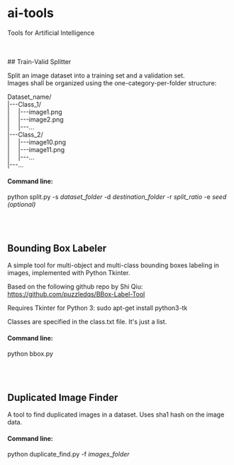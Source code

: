 # ai-tools
Tools for Artificial Intelligence

<br/>
<br/>
## Train-Valid Splitter

Split an image dataset into a training set and a validation set.
<br/>
Images shall be organized using the one-category-per-folder structure:

Dataset_name/<br/>
|---Class_1/<br/>
|&nbsp;&nbsp;&nbsp;&nbsp;&nbsp;|---image1.png<br/>
|&nbsp;&nbsp;&nbsp;&nbsp;&nbsp;|---image2.png<br/>
|&nbsp;&nbsp;&nbsp;&nbsp;&nbsp;|---...<br/>
|---Class_2/<br/>
|&nbsp;&nbsp;&nbsp;&nbsp;&nbsp;|---image10.png<br/>
|&nbsp;&nbsp;&nbsp;&nbsp;&nbsp;|---image11.png<br/>
|&nbsp;&nbsp;&nbsp;&nbsp;&nbsp;|---...<br/>
|---...<br/>

#### Command line:
python split.py -s *dataset_folder* -d *destination_folder* -r *split_ratio* -e *seed (optional)*

<br/>
<br/>

## Bounding Box Labeler

A simple tool for multi-object and multi-class bounding boxes labeling in images, implemented with Python Tkinter.

Based on the following github repo by Shi Qiu:
https://github.com/puzzledqs/BBox-Label-Tool

Requires Tkinter for Python 3:
sudo apt-get install python3-tk

Classes are specified in the class.txt file. It's just a list.

#### Command line:
python bbox.py

<br/>
<br/>

## Duplicated Image Finder

A tool to find duplicated images in a dataset. Uses sha1 hash on the image data.

#### Command line:
python duplicate_find.py -f *images_folder*

